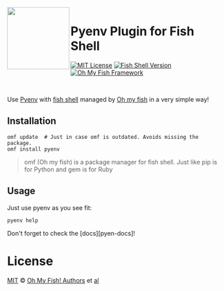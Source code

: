 <img src="https://cdn.rawgit.com/oh-my-fish/oh-my-fish/e4f1c2e0219a17e2c748b824004c8d0b38055c16/docs/logo.svg" align="left" width="144px" height="144px"/>

# Pyenv Plugin for Fish Shell

[![MIT License](https://img.shields.io/badge/license-MIT-007EC7.svg?style=flat-square)](/LICENSE)
[![Fish Shell Version](https://img.shields.io/badge/fish-v2.2.0-007EC7.svg?style=flat-square)](http://fishshell.com)
[![Oh My Fish Framework](https://img.shields.io/badge/Oh%20My%20Fish-Framework-007EC7.svg?style=flat-square)](https://www.github.com/oh-my-fish/oh-my-fish)

<br/>

Use [Pyenv][pyenv] with [fish shell][fish-shell] managed by [Oh my
fish][omf-link] in a very simple way!

## Installation

```fish
omf update  # Just in case omf is outdated. Avoids missing the package.
omf install pyenv
```

> omf (Oh my fish) is a package manager for fish shell. Just like pip is for
> Python and gem is for Ruby

## Usage

Just use pyenv as you see fit:

```fish
pyenv help
```

Don't forget to check the [docs][pyen-docs]!

# License

[MIT][mit] © [Oh My Fish! Authors][author] et [al][contributors]


[mit]:            http://opensource.org/licenses/MIT
[author]:         https://github.com/oh-my-fish/plugin-pyenv/blob/master/LICENSE
[contributors]:   https://github.com/oh-my-fish/plugin-pyenv/graphs/contributors
[omf-link]:       https://github.com/oh-my-fish/oh-my-fish
[fish-shell]:     https://fishshell.com
[pyenv]:          https://github.com/pyenv/pyenv
[pyenv-docs]:     https://github.com/pyenv/pyenv/blob/master/COMMANDS.md#command-reference

[license-badge]:  https://img.shields.io/badge/license-MIT-007EC7.svg?style=flat-square

